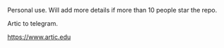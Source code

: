 Personal use. Will add more details if more than 10 people star the repo.

Artic to telegram.

https://www.artic.edu